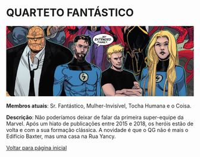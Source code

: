 # QUARTETO FANTÁSTICO

![Quarteto_Fantastico](imagens/quarteto.jpeg)

**Membros atuais**: Sr. Fantástico, Mulher-Invisível, Tocha Humana e o Coisa.

**Descrição**: Não poderíamos deixar de falar da primeira super-equipe da Marvel. Após um hiato de publicações entre 2015 e 2018, os heróis estão de volta e com a sua formação clássica. A novidade é que o QG não é mais o Edifício Baxter, mas uma casa na Rua Yancy.


[Voltar para página inicial](README.md)